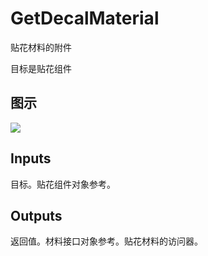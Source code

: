 # GetDecalMaterial

贴花材料的附件

目标是贴花组件

## 图示

![]($-20221218-20333281.png)

## Inputs

目标。贴花组件对象参考。  

## Outputs

返回值。材料接口对象参考。贴花材料的访问器。

